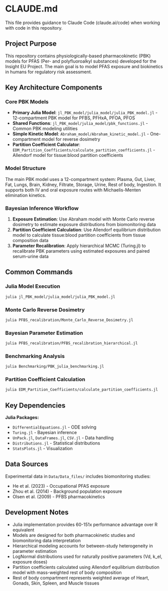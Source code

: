 # CLAUDE.md

This file provides guidance to Claude Code (claude.ai/code) when working with code in this repository.

## Project Purpose

This repository contains physiologically-based pharmacokinetic (PBK) models for PFAS (Per- and polyfluoroalkyl substances) developed for the Insight EU Project. The main goal is to model PFAS exposure and biokinetics in humans for regulatory risk assessment.

## Key Architecture Components

### Core PBK Models
- **Primary Julia Model**: `jl_PBK_model/julia_model/julia_PBK_model.jl` - 12-compartment PBK model for PFBS, PFHxA, PFOA, PFOS
- **Shared Functions**: `jl_PBK_model/julia_model/pbk_functions.jl` - Common PBK modeling utilities
- **Simple Kinetic Model**: `Abraham_model/Abraham_kinetic_model.jl` - One-compartment model for reverse dosimetry
- **Partition Coefficient Calculator**: `EDM_Partition_Coefficients/calculate_partition_coefficients.jl` - Allendorf model for tissue:blood partition coefficients

### Model Structure
The main PBK model uses a 12-compartment system: Plasma, Gut, Liver, Fat, Lungs, Brain, Kidney, Filtrate, Storage, Urine, Rest of body, Ingestion. It supports both IV and oral exposure routes with Michaelis-Menten elimination kinetics.

### Bayesian Inference Workflow
1. **Exposure Estimation**: Use Abraham model with Monte Carlo reverse dosimetry to estimate exposure distributions from biomonitoring data
2. **Partition Coefficient Calculation**: Use Allendorf equilibrium distribution model to calculate tissue:blood partition coefficients from tissue composition data
3. **Parameter Recalibration**: Apply hierarchical MCMC (Turing.jl) to recalibrate PBK parameters using estimated exposures and paired serum-urine data

## Common Commands

### Julia Model Execution
```bash
julia jl_PBK_model/julia_model/julia_PBK_model.jl
```

### Monte Carlo Reverse Dosimetry
```bash
julia PFBS_recalibration/Monte_Carlo_Reverse_Dosimetry.jl
```

### Bayesian Parameter Estimation
```bash
julia PFBS_recalibration/PFBS_recalibration_hierarchical.jl
```

### Benchmarking Analysis
```bash
julia Benchmarking/PBK_julia_benchmarking.jl
```

### Partition Coefficient Calculation
```bash
julia EDM_Partition_Coefficients/calculate_partition_coefficients.jl
```

## Key Dependencies

**Julia Packages:**
- `DifferentialEquations.jl` - ODE solving
- `Turing.jl` - Bayesian inference
- `UnPack.jl`, `DataFrames.jl`, `CSV.jl` - Data handling
- `Distributions.jl` - Statistical distributions
- `StatsPlots.jl` - Visualization

## Data Sources

Experimental data in `Data/Data_files/` includes biomonitoring studies:
- He et al. (2023) - Occupational PFAS exposure
- Zhou et al. (2014) - Background population exposure  
- Olsen et al. (2009) - PFBS pharmacokinetics

## Development Notes

- Julia implementation provides 60-151x performance advantage over R equivalent
- Models are designed for both pharmacokinetic studies and biomonitoring data interpretation
- Hierarchical modeling accounts for between-study heterogeneity in parameter estimation
- LogNormal distributions used for naturally positive parameters (Vd, k_el, exposure doses)
- Partition coefficients calculated using Allendorf equilibrium distribution model with mass-weighted rest of body composition
- Rest of body compartment represents weighted average of Heart, Gonads, Skin, Spleen, and Muscle tissues